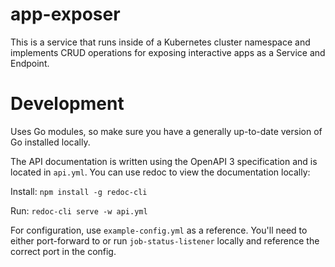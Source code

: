 app-exposer
===========

This is a service that runs inside of a Kubernetes cluster namespace and implements CRUD operations for exposing interactive apps as a Service and Endpoint.

# Development

Uses Go modules, so make sure you have a generally up-to-date version of Go installed locally.

The API documentation is written using the OpenAPI 3 specification and is located in `api.yml`. You can use redoc to view the documentation locally:

Install:
```npm install -g redoc-cli```

Run:
```redoc-cli serve -w api.yml```

For configuration, use `example-config.yml` as a reference. You'll need to either port-forward to or run `job-status-listener` locally and reference the correct port in the config.
